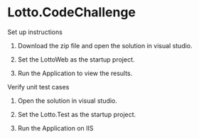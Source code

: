 # Lotto.CodeChallenge


Set up instructions

1. Download the zip file and open the solution in visual studio. 

2. Set the LottoWeb as the startup project. 
 
3. Run the Application to view the results.

Verify unit test cases 

1. Open the solution in visual studio. 

2. Set the Lotto.Test as the startup project. 

3. Run the Application on IIS
